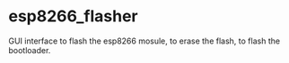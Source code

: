 # esp8266_flasher

GUI interface to flash the esp8266 mosule, to erase the flash, to flash the bootloader.
